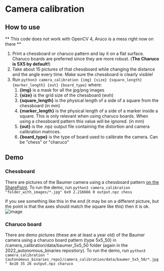 # Camera calibration
## How to use

** This code does not work with OpenCV 4, Aruco is a mess right now on there **

 1. Print a chessboard or charuco pattern and lay it on a flat surface. Charuco boards are preferred since they are more robust. (**The Charuco is 5X5 by default!**) 
 2. Take about 15 pictures of that chessboard while changing the distance and the angle every time. Make sure the chessboard is clearly visible!
 3. Run `python3 camera_calibration {img} {size} {square_length} {marker_length} {out} {board_type}` where:
	 1. **{img}** is a mask for all the jpg/png images
	 2. **{size}** is the grid size of the chessboard (wxh)
	 3. **{square_length}** is the physical length of a side of a square from the chessboard (in mm)
	 4. **{marker_length}** is the physical length of a side of a marker inside a square. This is only relevant when using charuco boards. When using a chessboard pattern this value will be ignored. (in mm)
	 4. **{out}** is the .npz output file containing the distortion and camera calibration matrices. 
	 5. **{board_type}** is the type of board used to calibrate the camera. Can be "chess" or "charuco"

## Demo
### Chessboard
There are pictures of the Baumer camera using a chessboard pattern [on the SharePoint](https://ugentracing.sharepoint.com/:u:/s/UGR9/Eas-okN5GxBOtmj9hvf8AlABngDPR5ZwewN-C7AyzHxYzg?e=5Gijb7). To run the demo, run `python3 camera_calibration "folder_with_images/*.jpg" 6x9 2.216666 0 output.npz chess`

If you see something like this in the end (it may be on a different picture, but the point is that the axes should match the square like this) then it is ok.
![image](https://user-images.githubusercontent.com/22452540/127037049-d02955c4-097e-4e00-a0ec-4f4d57d4952e.png)

### Charuco board
There are demo pictures (these are at least a year old) of the Baumer camera using a charuco board pattern (type 5x5_50) in /camera_calibration/data/baumer_5x5_50 folder (again in the 2022_autonomous_binaries repository). To run the demo, run `python3 camera_calibration "{autonomous_binaries_repo}/camera_calibration/data/baumer_5x5_50/*.jpg" 8x10 35 26 output.npz charuco`
